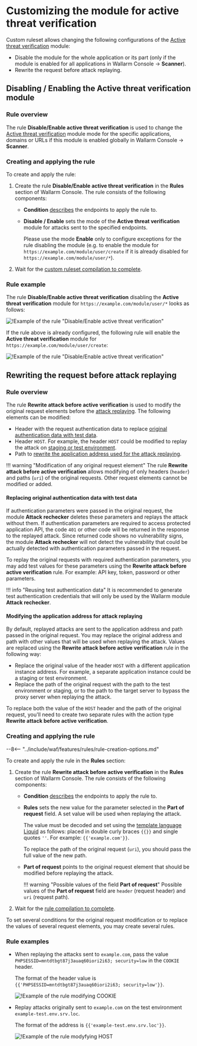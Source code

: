 # Customizing the module for active threat verification

Custom ruleset allows changing the following configurations of the [Active threat verification](../../about-wallarm-waf/detecting-vulnerabilities.md#active-threat-verification) module:

* Disable the module for the whole application or its part (only if the module is enabled for all applications in Wallarm Console → **Scanner**).
* Rewrite the request before attack replaying.

## Disabling / Enabling the Active threat verification module

### Rule overview

The rule **Disable/Enable active threat verification** is used to change the [Active threat verification](../../about-wallarm-waf/detecting-vulnerabilities.md#active-threat-verification) module mode for the specific applications, domains or URLs if this module is enabled globally in Wallarm Console  → **Scanner**.

### Creating and applying the rule

To create and apply the rule:

1. Create the rule **Disable/Enable active threat verification** in the **Rules** section of Wallarm Console. The rule consists of the following components:

      * **Condition** [describes](add-rule.md#branch-description) the endpoints to apply the rule to.
      * **Disable / Enable** sets the mode of the **Active threat verification** module for attacks sent to the specified endpoints.

        Please use the mode **Enable** only to configure exceptions for the rule disabling the module (e.g. to enable the module for `https://example.com/module/user/create` if it is already disabled for `https://example.com/module/user/*`).
2. Wait for the [custom ruleset compilation to complete](compiling.md).

### Rule example

The rule **Disable/Enable active threat verification** disabling the **Active threat verification** module for `https://example.com/module/user/*` looks as follows:

![!Example of the rule "Disable/Enable active threat verification"](../../images/user-guides/rules/disable-active-threat-verification-example.png)

If the rule above is already configured, the following rule will enable the **Active threat verification** module for `https://example.com/module/user/create`:

![!Example of the rule "Disable/Enable active threat verification"](../../images/user-guides/rules/disable-active-threat-verification-deeper-path-example.png)

## Rewriting the request before attack replaying

### Rule overview

The rule **Rewrite attack before active verification** is used to modify the original request elements before the [attack replaying](../../about-wallarm-waf/detecting-vulnerabilities.md#active-threat-verification). The following elements can be modified:

* Header with the request authentication data to replace [original authentication data with test data](#replacing-original-authentication-data-with-test-data).
* Header `HOST`. For example, the header `HOST` could be modified to replay the attack on [staging or test environment](#modifying-the-application-address-for-attack-replaying).
* Path to [rewrite the application address used for the attack replaying](#modifying-the-application-address-for-attack-replaying).

!!! warning "Modification of any original request element"
    The rule **Rewrite attack before active verification** allows modifying of only headers (`header`) and paths (`uri`) of the original requests. Other request elements cannot be modified or added.

#### Replacing original authentication data with test data

If authentication parameters were passed in the original request, the module **Attack rechecker** deletes these parameters and replays the attack without them. If authentication parameters are required to access protected application API, the code `401` or other code will be returned in the response to the replayed attack. Since returned code shows no vulnerability signs, the module **Attack rechecker** will not detect the vulnerability that could be actually detected with authentication parameters passed in the request.

To replay the original requests with required authentication parameters, you may add test values ​​for these parameters using the **Rewrite attack before active verification** rule. For example: API key, token, password or other parameters.

!!! info "Reusing test authentication data"
    It is recommended to generate test authentication credentials that will only be used by the Wallarm module **Attack rechecker**.

#### Modifying the application address for attack replaying

By default, replayed attacks are sent to the application address and path passed in the original request. You may replace the original address and path with other values that will be used when replaying the attack. Values are replaced using the **Rewrite attack before active verification** rule in the following way:

* Replace the original value of the header `HOST` with a different application instance address. For example, a separate application instance could be a staging or test environment.
* Replace the path of the original request with the path to the test environment or staging, or to the path to the target server to bypass the proxy server when replaying the attack.

To replace both the value of the `HOST` header and the path of the original request, you'll need to create two separate rules with the action type **Rewrite attack before active verification**.

### Creating and applying the rule

--8<-- "../include/waf/features/rules/rule-creation-options.md"

To create and apply the rule in the **Rules** section:

1. Create the rule **Rewrite attack before active verification** in the **Rules** section of Wallarm Console. The rule consists of the following components:

      * **Condition** [describes](add-rule.md#branch-description) the endpoints to apply the rule to.
      * **Rules** sets the new value for the parameter selected in the **Part of request** field. A set value will be used when replaying the attack.

        The value must be decoded and set using the [template language Liquid](https://shopify.github.io/liquid/) as follows: placed in double curly braces `{{}}` and single quotes `''`. For example: `{{'example.com'}}`.

        To replace the path of the original request (`uri`), you should pass the full value of the new path.

      * **Part of request** points to the original request element that should be modified before replaying the attack.

        !!! warning "Possible values of the field **Part of request**"
            Possible values of the **Part of request** field are `header` (request header) and `uri` (request path).

2. Wait for the [rule compilation to complete](compiling.md).

To set several conditions for the original request modification or to replace the values of several request elements, you may create several rules.

### Rule examples

* When replaying the attacks sent to `example.com`, pass the value `PHPSESSID=mntdtbgt87j3auaq60iori2i63; security=low` in the `COOKIE` header.

    The format of the header value is `{{'PHPSESSID=mntdtbgt87j3auaq60iori2i63; security=low'}}`.

    ![!Example of the rule modifying COOKIE](../../images/user-guides/rules/rewrite-request-example-cookie.png)

* Replay attacks originally sent to `example.com` on the test environment `example-test.env.srv.loc`.

    The format of the address is `{{'example-test.env.srv.loc'}}`.

     ![!Example of the rule modyfying HOST](../../images/user-guides/rules/rewrite-request-example-host.png)
